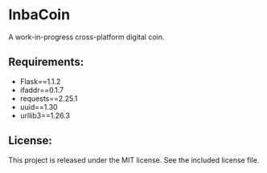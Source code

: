 # InbaCoin
A work-in-progress cross-platform digital coin.

## Requirements:
- Flask==1.1.2
- ifaddr==0.1.7
- requests==2.25.1
- uuid==1.30
- urllib3==1.26.3

## License:
This project is released under the MIT license. See the included license file.
